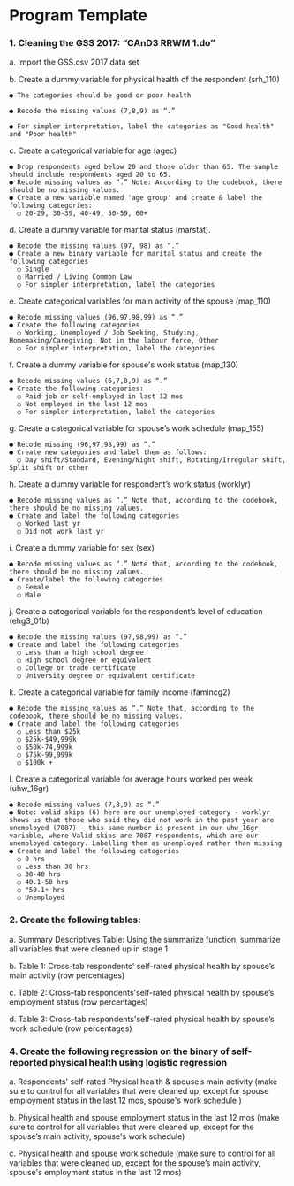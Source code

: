 # Program Template 
### 1. Cleaning the GSS 2017: “CAnD3 RRWM 1.do”
 
  a. Import the GSS.csv 2017 data set
  
  b. Create a dummy variable for physical health of the respondent (srh_110)
 
    ● The categories should be good or poor health
 
    ● Recode the missing values (7,8,9) as “.”
  
    ● For simpler interpretation, label the categories as "Good health" and "Poor health"
 
  c. Create a categorical variable for age (agec)
   
    ● Drop respondents aged below 20 and those older than 65. The sample should include respondents aged 20 to 65.
    ● Recode missing values as “.” Note: According to the codebook, there should be no missing values.
    ● Create a new variable named 'age group' and create & label the following categories:
      ○ 20-29, 30-39, 40-49, 50-59, 60+

  d. Create a dummy variable for marital status (marstat).
   
    ● Recode the missing values (97, 98) as “.”
    ● Create a new binary variable for marital status and create the following categories
      ○ Single
      ○ Married / Living Common Law
      ○ For simpler interpretation, label the categories
 
  e. Create categorical variables for main activity of the spouse (map_110)
    
    ● Recode missing values (96,97,98,99) as “.”
    ● Create the following categories
      ○ Working, Unemployed / Job Seeking, Studying, Homemaking/Caregiving, Not in the labour force, Other
      ○ For simpler interpretation, label the categories

  f. Create a dummy variable for spouse's work status (map_130)
   
    ● Recode missing values (6,7,8,9) as “.”
    ● Create the following categories:
      ○ Paid job or self-employed in last 12 mos
      ○ Not employed in the last 12 mos
      ○ For simpler interpretation, label the categories
  
  g. Create a categorical variable for spouse’s work schedule (map_155)
   
    ● Recode missing (96,97,98,99) as “.”
    ● Create new categories and label them as follows:
      ○ Day shift/Standard, Evening/Night shift, Rotating/Irregular shift, Split shift or other
 
  h. Create a dummy variable for respondent’s work status (worklyr)
    
    ● Recode missing values as “.” Note that, according to the codebook, there should be no missing values.
    ● Create and label the following categories
      ○ Worked last yr
      ○ Did not work last yr
 
  i. Create a dummy variable for sex (sex)
   
    ● Recode missing values as “.” Note that, according to the codebook, there should be no missing values.
    ● Create/label the following categories
      ○ Female
      ○ Male
 
  j. Create a categorical variable for the respondent’s level of education (ehg3_01b)
   
    ● Recode the missing values (97,98,99) as “.”
    ● Create and label the following categories
      ○ Less than a high school degree
      ○ High school degree or equivalent
      ○ College or trade certificate
      ○ University degree or equivalent certificate
  
  k. Create a categorical variable for family income (famincg2)
   
    ● Recode the missing values as “.” Note that, according to the codebook, there should be no missing values.
    ● Create and label the following categories
      ○ Less than $25k
      ○ $25k-$49,999k
      ○ $50k-74,999k
      ○ $75k-99,999k
      ○ $100k +
  
  l. Create a categorical variable for average hours worked per week (uhw_16gr)
   
    ● Recode missing values (7,8,9) as “.”
    ● Note: valid skips (6) here are our unemployed category - worklyr shows us that those who said they did not work in the past year are unemployed (7087) - this same number is present in our uhw_16gr variable, where Valid skips are 7087 respondents, which are our unemployed category. Labelling them as unemployed rather than missing
    ● Create and label the following categories
      ○ 0 hrs
      ○ Less than 30 hrs
      ○ 30-40 hrs
      ○ 40.1-50 hrs
      ○ "50.1+ hrs
      ○ Unemployed

### 2. Create the following tables:

a. Summary Descriptives Table: Using the summarize function, summarize all variables that were cleaned up in stage 1
  
b. Table 1: Cross-tab respondents' self-rated physical health by spouse’s main activity (row percentages)

c. Table 2: Cross–tab respondents'self-rated physical health by spouse’s employment status (row percentages)

d. Table 3: Cross–tab respondents'self-rated physical health by spouse’s work schedule (row percentages)

### 4. Create the following regression on the binary of self-reported physical health using logistic regression
 
  a. Respondents' self-rated Physical health & spouse’s main activity (make sure to control for all variables that were cleaned up, except for spouse employment status in the last 12 mos, spouse's work schedule )
  
  b. Physical health and spouse employment status in the last 12 mos (make sure to control for all variables that were cleaned up, except for the spouse’s main activity, spouse's work schedule)
  
  c. Physical health and spouse work schedule (make sure to control for all variables that were cleaned up, except for the spouse’s main activity, spouse's employment status in the last 12 mos)
